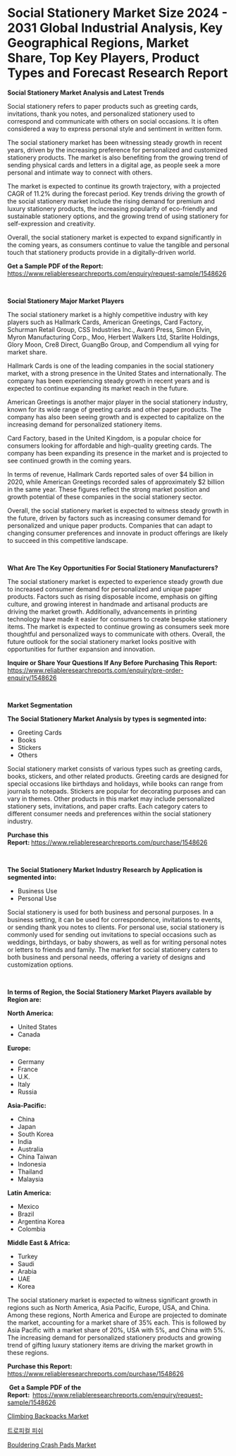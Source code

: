 <p><h1>Social Stationery Market Size 2024 - 2031 Global Industrial Analysis, Key Geographical Regions, Market Share, Top Key Players, Product Types and Forecast Research Report</h1></p><p><strong>Social Stationery Market Analysis and Latest Trends</strong></p>
<p><p>Social stationery refers to paper products such as greeting cards, invitations, thank you notes, and personalized stationery used to correspond and communicate with others on social occasions. It is often considered a way to express personal style and sentiment in written form.</p><p>The social stationery market has been witnessing steady growth in recent years, driven by the increasing preference for personalized and customized stationery products. The market is also benefiting from the growing trend of sending physical cards and letters in a digital age, as people seek a more personal and intimate way to connect with others.</p><p>The market is expected to continue its growth trajectory, with a projected CAGR of 11.2% during the forecast period. Key trends driving the growth of the social stationery market include the rising demand for premium and luxury stationery products, the increasing popularity of eco-friendly and sustainable stationery options, and the growing trend of using stationery for self-expression and creativity.</p><p>Overall, the social stationery market is expected to expand significantly in the coming years, as consumers continue to value the tangible and personal touch that stationery products provide in a digitally-driven world.</p></p>
<p><strong>Get a Sample PDF of the Report:&nbsp;</strong> <a href="https://www.reliableresearchreports.com/enquiry/request-sample/1548626">https://www.reliableresearchreports.com/enquiry/request-sample/1548626</a></p>
<p>&nbsp;</p>
<p><strong>Social Stationery Major Market Players</strong></p>
<p><p>The social stationery market is a highly competitive industry with key players such as Hallmark Cards, American Greetings, Card Factory, Schurman Retail Group, CSS Industries Inc., Avanti Press, Simon Elvin, Myron Manufacturing Corp., Moo, Herbert Walkers Ltd, Starlite Holdings, Glory Moon, Cre8 Direct, GuangBo Group, and Compendium all vying for market share.</p><p>Hallmark Cards is one of the leading companies in the social stationery market, with a strong presence in the United States and internationally. The company has been experiencing steady growth in recent years and is expected to continue expanding its market reach in the future.</p><p>American Greetings is another major player in the social stationery industry, known for its wide range of greeting cards and other paper products. The company has also been seeing growth and is expected to capitalize on the increasing demand for personalized stationery items.</p><p>Card Factory, based in the United Kingdom, is a popular choice for consumers looking for affordable and high-quality greeting cards. The company has been expanding its presence in the market and is projected to see continued growth in the coming years.</p><p>In terms of revenue, Hallmark Cards reported sales of over $4 billion in 2020, while American Greetings recorded sales of approximately $2 billion in the same year. These figures reflect the strong market position and growth potential of these companies in the social stationery sector.</p><p>Overall, the social stationery market is expected to witness steady growth in the future, driven by factors such as increasing consumer demand for personalized and unique paper products. Companies that can adapt to changing consumer preferences and innovate in product offerings are likely to succeed in this competitive landscape.</p></p>
<p>&nbsp;</p>
<p><strong>What Are The Key Opportunities For Social Stationery Manufacturers?</strong></p>
<p><p>The social stationery market is expected to experience steady growth due to increased consumer demand for personalized and unique paper products. Factors such as rising disposable income, emphasis on gifting culture, and growing interest in handmade and artisanal products are driving the market growth. Additionally, advancements in printing technology have made it easier for consumers to create bespoke stationery items. The market is expected to continue growing as consumers seek more thoughtful and personalized ways to communicate with others. Overall, the future outlook for the social stationery market looks positive with opportunities for further expansion and innovation.</p></p>
<p><strong>Inquire or Share Your Questions If Any Before Purchasing This Report:</strong> <a href="https://www.reliableresearchreports.com/enquiry/pre-order-enquiry/1548626">https://www.reliableresearchreports.com/enquiry/pre-order-enquiry/1548626</a></p>
<p>&nbsp;</p>
<p><strong>Market Segmentation</strong></p>
<p><strong>The Social Stationery Market Analysis by types is segmented into:</strong></p>
<p><ul><li>Greeting Cards</li><li>Books</li><li>Stickers</li><li>Others</li></ul></p>
<p><p>Social stationery market consists of various types such as greeting cards, books, stickers, and other related products. Greeting cards are designed for special occasions like birthdays and holidays, while books can range from journals to notepads. Stickers are popular for decorating purposes and can vary in themes. Other products in this market may include personalized stationery sets, invitations, and paper crafts. Each category caters to different consumer needs and preferences within the social stationery industry.</p></p>
<p><strong>Purchase this Report:&nbsp;</strong><a href="https://www.reliableresearchreports.com/purchase/1548626">https://www.reliableresearchreports.com/purchase/1548626</a></p>
<p>&nbsp;</p>
<p><strong>The Social Stationery Market Industry Research by Application is segmented into:</strong></p>
<p><ul><li>Business Use</li><li>Personal Use</li></ul></p>
<p><p>Social stationery is used for both business and personal purposes. In a business setting, it can be used for correspondence, invitations to events, or sending thank you notes to clients. For personal use, social stationery is commonly used for sending out invitations to special occasions such as weddings, birthdays, or baby showers, as well as for writing personal notes or letters to friends and family. The market for social stationery caters to both business and personal needs, offering a variety of designs and customization options.</p></p>
<p>&nbsp;</p>
<p><strong>In terms of Region, the Social Stationery Market Players available by Region are:</strong></p>
<p>
    <p> <strong> North America: </strong>
        <ul>
            <li>United States</li>
            <li>Canada</li>
        </ul>
        </p> 
    <p> <strong> Europe: </strong>
        <ul>
            <li>Germany</li>
            <li>France</li>
            <li>U.K.</li>
            <li>Italy</li>
            <li>Russia</li>
        </ul>
        </p> 
    <p> <strong> Asia-Pacific: </strong>
        <ul>
            <li>China</li>
            <li>Japan</li>
            <li>South Korea</li>
            <li>India</li>
            <li>Australia</li>
            <li>China Taiwan</li>
            <li>Indonesia</li>
            <li>Thailand</li>
            <li>Malaysia</li>
        </ul>
        </p> 
    <p> <strong> Latin America: </strong>
        <ul>
            <li>Mexico</li>
            <li>Brazil</li>
            <li>Argentina Korea</li>
            <li>Colombia</li>
        </ul>
        </p> 
    <p> <strong> Middle East & Africa: </strong>
        <ul>
            <li>Turkey</li>
            <li>Saudi</li>
            <li>Arabia</li>
            <li>UAE</li>
            <li>Korea</li>
        </ul>
    </p>
    </p>
<p><p>The social stationery market is expected to witness significant growth in regions such as North America, Asia Pacific, Europe, USA, and China. Among these regions, North America and Europe are projected to dominate the market, accounting for a market share of 35% each. This is followed by Asia Pacific with a market share of 20%, USA with 5%, and China with 5%. The increasing demand for personalized stationery products and growing trend of gifting luxury stationery items are driving the market growth in these regions.</p></p>
<p><strong>Purchase this Report: </strong><a href="https://www.reliableresearchreports.com/purchase/1548626">https://www.reliableresearchreports.com/purchase/1548626</a></p>
<p>&nbsp;<strong>Get a Sample PDF of the Report:&nbsp;&nbsp;</strong><a href="https://www.reliableresearchreports.com/enquiry/request-sample/1548626">https://www.reliableresearchreports.com/enquiry/request-sample/1548626</a></p>
<p><strong></strong></p>
<p><p><a href="https://github.com/lataunyatinikmelvin59ilbd0dv/Market-Research-Report-List-1/blob/main/climbing-backpacks-market.md">Climbing Backpacks Market</a></p><p><a href="https://github.com/vsnao330707/Market-Research-Report-List-1/blob/main/10887694384.md">트로피컬 피쉬</a></p><p><a href="https://github.com/pgtimber/Market-Research-Report-List-1/blob/main/bouldering-crash-pads-market.md">Bouldering Crash Pads Market</a></p></p>